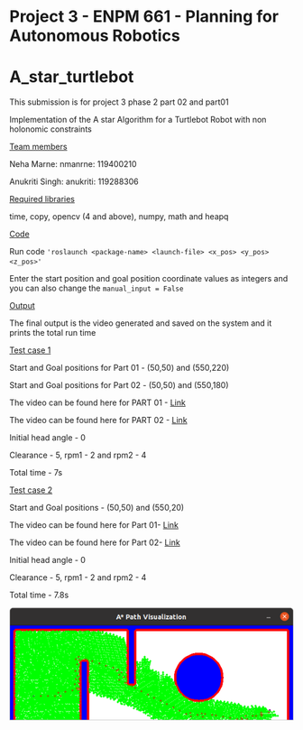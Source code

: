 # Project 3 - ENPM 661 - Planning for Autonomous Robotics

# A_star_turtlebot
This submission is for project 3 phase 2 part 02 and part01

Implementation of the A star Algorithm for a Turtlebot Robot with non holonomic constraints 

<ins>Team members

Neha Marne: nmanrne: 119400210
  
Anukriti Singh: anukriti: 119288306

<ins>Required libraries 
  
 time, copy, opencv (4 and above), numpy, math and heapq


<ins>Code
  
Run code ```'roslaunch <package-name> <launch-file> <x_pos> <y_pos> <z_pos>'``` 


Enter the start position and goal position coordinate values as integers and you can also change the ```manual_input = False```


<ins>Output 

The final output is the video generated and saved on the system and it prints the total run time

<ins>Test case 1 
  
Start and Goal positions for Part 01 - (50,50) and (550,220)

Start and Goal positions for Part 02 - (50,50) and (550,180)

The video can be found here for PART 01 - [Link](https://drive.google.com/file/d/19alkcWQ6fVwDSAHpjWoOZecZYX_5Wq0_/view?usp=sharing)

The video can be found here for PART 02 - [Link](https://drive.google.com/file/d/1InSGaa2V8L4561bgx8zGX9vvzYIPq4gn/view?usp=sharing)

Initial head angle - 0

Clearance - 5, rpm1 - 2 and rpm2 - 4

Total time - 7s


<ins>Test case 2 
  
Start and Goal positions - (50,50) and (550,20)

The video can be found here for Part 01- [Link](https://drive.google.com/file/d/1SLQjZbixjfkc9F1XBual4tVOsbaBF0dG/view?usp=sharing)

The video can be found here for Part 02- [Link](https://drive.google.com/file/d/1Q98o7i68HYg8tW1OrIliwXY8RNIkUW-U/view?usp=sharing)

Initial head angle - 0

Clearance - 5, rpm1 - 2 and rpm2 - 4

Total time - 7.8s

![My image](Result_image/A*path_visualiser.png)

